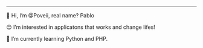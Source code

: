 ---

👋 Hi, I’m @Poveii, real name? Pablo

😊 I’m interested in applicatons that works and change lifes!

🌱 I’m currently learning Python and PHP.
